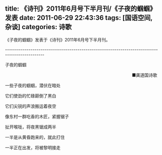 title: 《诗刊》2011年6月号下半月刊/《子夜的蝈蝈》发表
date: 2011-06-29 22:43:36
tags: [国语空间,杂谈]
categories: 诗歌
---
 <p>《子夜的蝈蝈》发表于《诗刊》2011年6月号下半月刊。</p> 
 <p> --------------------------------------------------------------------------------------------------</p> 
 <p>子夜的蝈蝈</p> 
 <p align="right"> ■龚道国诗歌&nbsp;</p> 
 <p>一些子夜的蝈蝈，潜伏在暗处</p> 
<!-- more --><p>它们使劲的忙碌巅倒了黑白</p> 
 <p>它们尖锐的声浪搬运着夜空</p> 
 <p>像东村一群吃香的木匠，紧握锯子</p> 
 <p>扯开喉咙，将夜黑锯成两半</p> 
 <p>一半是从黄昏跑来的，就此打住</p> 
 <p>一半正在出发，将被黎明接走</p> 
